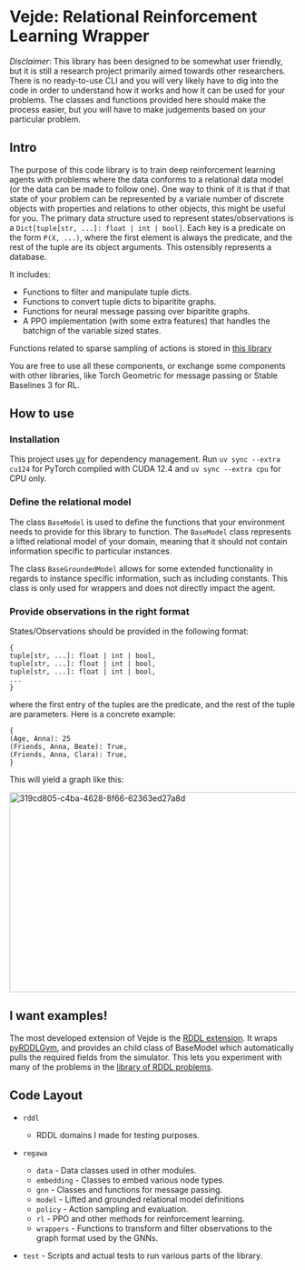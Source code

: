 # Vejde: Relational Reinforcement Learning Wrapper

*Disclaimer*: This library has been designed to be somewhat user friendly, but it is still a research project primarily aimed towards other researchers. There is no ready-to-use CLI and you will very likely have to dig into the code in order to understand how it works and how it can be used for your problems. The classes and functions provided here should make the process easier, but you will have to make judgements based on your particular problem.

## Intro

The purpose of this code library is to train deep reinforcement learning agents with problems where the data conforms to a relational data model (or the data can be made to follow one). One way to think of it is that if that state of your problem can be represented by a variale number of discrete objects with properties and relations to other objects, this might be useful for you. The primary data structure used to represent states/observations is a `Dict[tuple[str, ...]: float | int | bool]`. Each key is a predicate on the form `P(X, ...)`, where the first element is always the predicate, and the rest of the tuple are its object arguments. This ostensibly represents a database.

It includes:

- Functions to filter and manipulate tuple dicts.
- Functions to convert tuple dicts to biparitite graphs.
- Functions for neural message passing over biparitite graphs.
- A PPO implementation (with some extra features) that handles the batchign of the variable sized states. 

Functions related to sparse sampling of actions is stored in [this library](https://github.com/kasanari/GNN)

You are free to use all these components, or exchange some components with other libraries, like Torch Geometric for message passing or Stable Baselines 3 for RL. 

## How to use

### Installation

This project uses [uv](https://docs.astral.sh/uv/) for dependency management. Run `uv sync --extra cu124` for PyTorch compiled with CUDA 12.4 and `uv sync --extra cpu` for CPU only. 

### Define the relational model

The class `BaseModel` is used to define the functions that your environment needs to provide for this library to function. The `BaseModel` class represents a lifted relational model of your domain, meaning that it should not contain information specific to particular instances.

The class `BaseGroundedModel` allows for some extended functionality in regards to instance specific information, such as including constants. This class is only used for wrappers and does not directly impact the agent.

### Provide observations in the right format

States/Observations should be provided in the following format:

```
{
tuple[str, ...]: float | int | bool,
tuple[str, ...]: float | int | bool,
tuple[str, ...]: float | int | bool,
...
}
```
where the first entry of the tuples are the predicate, and the rest of the tuple are parameters. Here is a concrete example:

```
{
(Age, Anna): 25
(Friends, Anna, Beate): True,
(Friends, Anna, Clara): True,
}
```

This will yield a graph like this:

<img width="632" height="352" alt="319cd805-c4ba-4628-8f66-62363ed27a8d" src="https://github.com/user-attachments/assets/ecc28251-e33a-4611-97d0-91c2283688bf" />

## I want examples!

The most developed extension of Vejde is the [RDDL extension](https://github.com/kasanari/vejde-rddl). 
It wraps [pyRDDLGym](https://github.com/pyrddlgym-project/pyRDDLGym), and provides an child class of BaseModel which automatically pulls the required fields from the simulator.
This lets you experiment with many of the problems in the [library of RDDL problems](https://github.com/pyrddlgym-project/rddlrepository). 

## Code Layout

- `rddl`
  - RDDL domains I made for testing purposes.  

- `regawa`
  - `data` - Data classes used in other modules.
  - `embedding` - Classes to embed various node types.
  - `gnn` - Classes and functions for message passing. 
  - `model` - Lifted and grounded relational model definitions
  - `policy` - Action sampling and evaluation.
  - `rl` - PPO and other methods for reinforcement learning.
  - `wrappers` - Functions to transform and filter observations to the graph format used by the GNNs.  

- `test` - Scripts and actual tests to run various parts of the library.
